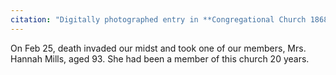 ```yaml
---
citation: "Digitally photographed entry in **Congregational Church 1868-1933 Minutes of Meetings and Membership**, used with permission from Caroline Valley Community Church."
---
```

On Feb 25, death invaded our midst and took one of our members, Mrs. Hannah Mills, aged 93. She had been a member of this church 20 years. 

